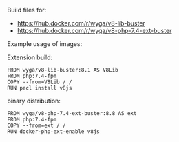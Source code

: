 Build files for:

 * https://hub.docker.com/r/wyga/v8-lib-buster
 * https://hub.docker.com/r/wyga/v8-php-7.4-ext-buster


Example usage of images:

Extension build:

```
FROM wyga/v8-lib-buster:8.1 AS V8Lib
FROM php:7.4-fpm
COPY --from=V8Lib / /
RUN pecl install v8js
```

binary distribution:

```
FROM wyga/v8-php-7.4-ext-buster:8.8 AS ext
FROM php:7.4-fpm
COPY --from=ext / /
RUN docker-php-ext-enable v8js
```
